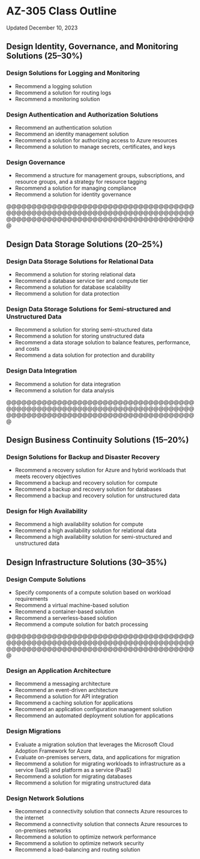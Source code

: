 # AZ-305 Class Outline

Updated December 10, 2023

## Design Identity, Governance, and Monitoring Solutions (25–30%)

### Design Solutions for Logging and Monitoring

- Recommend a logging solution
- Recommend a solution for routing logs
- Recommend a monitoring solution

### Design Authentication and Authorization Solutions

- Recommend an authentication solution
- Recommend an identity management solution
- Recommend a solution for authorizing access to Azure resources
- Recommend a solution to manage secrets, certificates, and keys

### Design Governance

- Recommend a structure for management groups, subscriptions, and resource groups, and a strategy for resource tagging
- Recommend a solution for managing compliance
- Recommend a solution for identity governance

@@@@@@@@@@@@@@@@@@@@@@@@@@@@@@@@@@@@@@@@@@@@@@@@@@@@@@@@@@@@@@@@@@@@@@@@@@@@@@@@@@@@@@@@@@@@@@@@@@@@@@@@@@@@@@@@

## Design Data Storage Solutions (20–25%)

### Design Data Storage Solutions for Relational Data

- Recommend a solution for storing relational data
- Recommend a database service tier and compute tier
- Recommend a solution for database scalability
- Recommend a solution for data protection

### Design Data Storage Solutions for Semi-structured and Unstructured Data

- Recommend a solution for storing semi-structured data
- Recommend a solution for storing unstructured data
- Recommend a data storage solution to balance features, performance, and costs
- Recommend a data solution for protection and durability

### Design Data Integration

- Recommend a solution for data integration
- Recommend a solution for data analysis

@@@@@@@@@@@@@@@@@@@@@@@@@@@@@@@@@@@@@@@@@@@@@@@@@@@@@@@@@@@@@@@@@@@@@@@@@@@@@@@@@@@@@@@@@@@@@@@@@@@@@@@@@@@@@@@@

## Design Business Continuity Solutions (15–20%)

### Design Solutions for Backup and Disaster Recovery

- Recommend a recovery solution for Azure and hybrid workloads that meets recovery objectives
- Recommend a backup and recovery solution for compute
- Recommend a backup and recovery solution for databases
- Recommend a backup and recovery solution for unstructured data

### Design for High Availability

- Recommend a high availability solution for compute
- Recommend a high availability solution for relational data
- Recommend a high availability solution for semi-structured and unstructured data

## Design Infrastructure Solutions (30–35%)

### Design Compute Solutions

- Specify components of a compute solution based on workload requirements
- Recommend a virtual machine-based solution
- Recommend a container-based solution
- Recommend a serverless-based solution
- Recommend a compute solution for batch processing

@@@@@@@@@@@@@@@@@@@@@@@@@@@@@@@@@@@@@@@@@@@@@@@@@@@@@@@@@@@@@@@@@@@@@@@@@@@@@@@@@@@@@@@@@@@@@@@@@@@@@@@@@@@@@@@@

### Design an Application Architecture

- Recommend a messaging architecture
- Recommend an event-driven architecture
- Recommend a solution for API integration
- Recommend a caching solution for applications
- Recommend an application configuration management solution
- Recommend an automated deployment solution for applications

### Design Migrations

- Evaluate a migration solution that leverages the Microsoft Cloud Adoption Framework for Azure
- Evaluate on-premises servers, data, and applications for migration
- Recommend a solution for migrating workloads to infrastructure as a service (IaaS) and platform as a service (PaaS)
- Recommend a solution for migrating databases
- Recommend a solution for migrating unstructured data

### Design Network Solutions

- Recommend a connectivity solution that connects Azure resources to the internet
- Recommend a connectivity solution that connects Azure resources to on-premises networks
- Recommend a solution to optimize network performance
- Recommend a solution to optimize network security
- Recommend a load-balancing and routing solution
